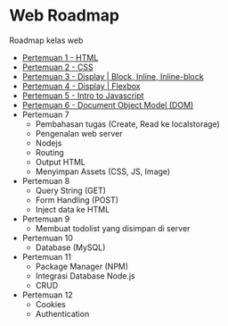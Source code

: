 # Web Roadmap

Roadmap kelas web

- [Pertemuan 1 - HTML](docs/pertemuan1.md)
- [Pertemuan 2 - CSS](docs/pertemuan2.md)
- [Pertemuan 3 - Display | Block, Inline, Inline-block](docs/pertemuan3.md)
- [Pertemuan 4 - Display | Flexbox](docs/pertemuan4.md)
- [Pertemuan 5 - Intro to Javascript](docs/pertemuan5.md)
- [Pertemuan 6 - Document Object Model (DOM)](docs/pertemuan6.md)
- Pertemuan 7
  - Pembahasan tugas (Create, Read ke localstorage)
  - Pengenalan web server
  - Nodejs
  - Routing
  - Output HTML
  - Menyimpan Assets (CSS, JS, Image)
- Pertemuan 8
  - Query String (GET)
  - Form Handling (POST)
  - Inject data ke HTML
- Pertemuan 9
  - Membuat todolist yang disimpan di server
- Pertemuan 10
  - Database (MySQL)
- Pertemuan 11
  - Package Manager (NPM)
  - Integrasi Database Node.js
  - CRUD
- Pertemuan 12
  - Cookies
  - Authentication
